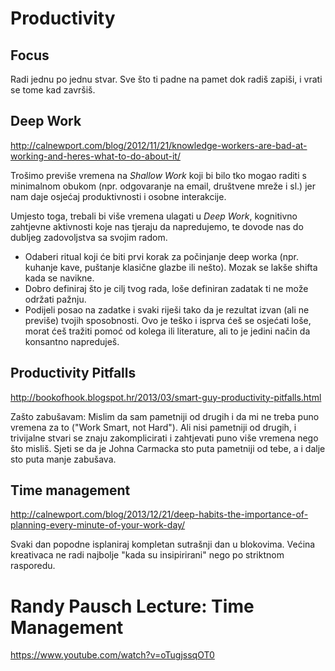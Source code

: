 # Productivity

## Focus

Radi jednu po jednu stvar. Sve što ti padne na pamet dok radiš zapiši, i vrati se tome kad završiš.

## Deep Work

http://calnewport.com/blog/2012/11/21/knowledge-workers-are-bad-at-working-and-heres-what-to-do-about-it/

Trošimo previše vremena na *Shallow Work* koji bi bilo tko mogao raditi s minimalnom obukom (npr. odgovaranje na email, društvene mreže i sl.) jer nam daje osjećaj produktivnosti i osobne interakcije.

Umjesto toga, trebali bi više vremena ulagati u *Deep Work*, kognitivno zahtjevne aktivnosti koje nas tjeraju da napredujemo, te dovode nas do dubljeg zadovoljstva sa svojim radom.

* Odaberi ritual koji će biti prvi korak za počinjanje deep worka (npr. kuhanje kave, puštanje klasične glazbe ili nešto). Mozak se lakše shifta kada se navikne.
* Dobro definiraj što je cilj tvog rada, loše definiran zadatak ti ne može održati pažnju.
* Podijeli posao na zadatke i svaki riješi tako da je rezultat izvan (ali ne previše) tvojih sposobnosti. Ovo je teško i isprva ćeš se osjećati loše, morat ćeš tražiti pomoć od kolega ili literature, ali to je jedini način da konsantno napreduješ.

## Productivity Pitfalls

http://bookofhook.blogspot.hr/2013/03/smart-guy-productivity-pitfalls.html

Zašto zabušavam: Mislim da sam pametniji od drugih i da mi ne treba puno vremena za to ("Work Smart, not Hard").
Ali nisi pametniji od drugih, i trivijalne stvari se znaju zakomplicirati i zahtjevati puno više vremena nego što misliš.
Sjeti se da je Johna Carmacka sto puta pametniji od tebe, a i dalje sto puta manje zabušava.

## Time management

http://calnewport.com/blog/2013/12/21/deep-habits-the-importance-of-planning-every-minute-of-your-work-day/

Svaki dan popodne isplaniraj kompletan sutrašnji dan u blokovima. Većina kreativaca ne radi najbolje "kada su insipirirani" nego po striktnom rasporedu.

# Randy Pausch Lecture: Time Management

https://www.youtube.com/watch?v=oTugjssqOT0
